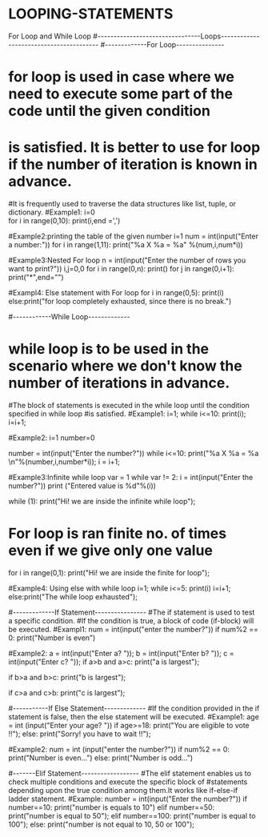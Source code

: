# LOOPING-STATEMENTS
For Loop and While Loop
#--------------------------------Loops----------------------------------------
#-------------For Loop---------------
# for loop is used in case where we need to execute some part of the code until the given condition
# is satisfied. It is better to use for loop if the number of iteration is known in advance.
#It is frequently used to traverse the data structures like list, tuple, or dictionary.
#Example1:
i=0  
for i in range(0,10):
    print(i,end =',')

#Example2:printing the table of the given number
i=1
num = int(input("Enter a number:"))
for i in range(1,11):
    print("%a X %a = %a" %(num,i,num*i))

#Example3:Nested For loop
n = int(input("Enter the number of rows you want to print?"))
i,j=0,0
for i in range(0,n):
    print()
    for j in range(0,i+1):
        print("*",end="")

#Exampl4: Else statement with For loop
for i in range(0,5):
    print(i)
else:print("for loop completely exhausted, since there is no break.")

#------------While Loop-------------
# while loop is to be used in the scenario where we don't know the number of iterations in advance. 
#The block of statements is executed in the while loop until the condition specified in while loop 
#is satisfied. 
#Example1:
i=1;
while i<=10:
    print(i);
    i=i+1;

#Example2:
i=1
number=0

number = int(input("Enter the number?"))
while i<=10:
    print("%a X %a = %a \n"%(number,i,number*i));
    i = i+1;

#Example3:Infinite while loop
var = 1
while var != 2:
    i = int(input("Enter the number?"))
    print ("Entered value is %d"%(i))

while (1):
    print("Hi! we are inside the infinite while loop");

# For loop is ran finite no. of times even if we give only one value
for i in range(0,1):
    print("Hi! we are inside the finite for loop");

#Example4: Using else with while loop
i=1;
while i<=5:
    print(i)
    i=i+1;
else:print("The while loop exhausted");

#-------------If Statement----------------
#The if statement is used to test a specific condition. 
#If the condition is true, a block of code (if-block) will be executed.
#Exampl1:
num = int(input("enter the number?"))
if num%2 == 0:
    print("Number is even")

#Example2:
a = int(input("Enter a? "));
b = int(input("Enter b? "));
c = int(input("Enter c? "));
if a>b and a>c:
    print("a is largest");

if b>a and b>c:
    print("b is largest");

if c>a and c>b:
    print("c is largest");

#-----------If Else Statement-------------
#If the condition provided in the if statement is false, then the else statement will be executed.
#Example1:
age = int (input("Enter your age? "))
if age>=18:
    print("You are eligible to vote !!");
else:
    print("Sorry! you have to wait !!");

#Example2:
num = int (input("enter the number?"))
if num%2 == 0:
    print("Number is even...")
else:
    print("Number is odd...")

#-------Elif Statement------------------
#The elif statement enables us to check multiple conditions and execute the specific block of 
#statements depending upon the true condition among them.It works like if-else-if ladder statement.
#Example:
number = int(input("Enter the number?"))
if number==10:
    print("number is equals to 10")
elif number==50:
    print("number is equal to 50");
elif number==100:
    print("number is equal to 100");
else:
    print("number is not equal to 10, 50 or 100");

